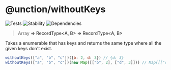 # @unction/withoutKeys

![Tests][BADGE_TRAVIS]
![Stability][BADGE_STABILITY]
![Dependencies][BADGE_DEPENDENCY]

> Array<A> => RecordType<A, B> => RecordType<A, B>

Takes a enumerable that has keys and returns the same type where all the given keys don't exist.

``` javascript
withoutKeys(["a", "b", "c"])({b: 2, d: 3}) // {d: 3}
withoutKeys(["a", "b", "c"])(new Map([["b", 2], ["d", 3]])) // Map([["d", 3]]))
```

[BADGE_TRAVIS]: https://img.shields.io/travis/unctionjs/withoutKeys.svg?maxAge=2592000&style=flat-square
[BADGE_STABILITY]: https://img.shields.io/badge/stability-strong-green.svg?maxAge=2592000&style=flat-square
[BADGE_DEPENDENCY]: https://img.shields.io/david/unctionjs/withoutKeys.svg?maxAge=2592000&style=flat-square
